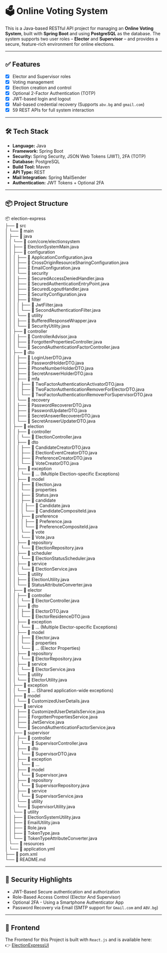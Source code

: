 # 🗳️ Online Voting System

This is a Java-based RESTful API project for managing an **Online Voting System**, built with **Spring Boot** and using **PostgreSQL** as the database. The system supports two user roles – **Elector** and **Supervisor** – and provides a secure, feature-rich environment for online elections.

---

## ✅ Features

- [x] Elector and Supervisor roles
- [x] Voting management
- [x] Election creation and control
- [x] Optional 2-Factor Authentication (TOTP)
- [x] JWT-based login and logout
- [x] Mail-based credential recovery (Supports `abv.bg` and `gmail.com`)
- [x] 59 REST APIs for full system interaction

---

## 🛠️ Tech Stack

- **Language:** Java  
- **Framework:** Spring Boot  
- **Security:** Spring Security, JSON Web Tokens (JWT), 2FA (TOTP)  
- **Database:** PostgreSQL  
- **Build Tool:** Maven  
- **API Type:** REST  
- **Mail Integration:** Spring MailSender  
- **Authentication:** JWT Tokens + Optional 2FA  

---

## 📦 Project Structure

📦 election-express  
├── 📁 src  
│   └── 📁 main  
│       ├── 📁 java  
│       │   └── 📁 com/core/electionsystem  
│       │       ├── 📄 ElectionSystemMain.java  
│       │       ├── 📁 configuration  
│       │       │   ├── 📄 ApplicationConfiguration.java  
│       │       │   ├── 📄 CrossOriginResourceSharingConfiguration.java  
│       │       │   ├── 📄 EmailConfiguration.java  
│       │       │   └── 📁 security  
│       │       │       ├── 📄 SecuredAccessDeniedHandler.java  
│       │       │       ├── 📄 SecuredAuthenticationEntryPoint.java  
│       │       │       ├── 📄 SecuredLogoutHandler.java  
│       │       │       ├── 📄 SecurityConfiguration.java  
│       │       │       ├── 📁 filter  
│       │       │       │   ├── 📄 JwtFilter.java  
│       │       │       │   └── 📄 SecondAuthenticationFilter.java  
│       │       │       └── 📁 utility  
│       │       │           ├── 📄 BufferedResponseWrapper.java  
│       │       │           └── 📄 SecurityUtility.java  
│       │       ├── 📁 controller  
│       │       │   ├── 📄 ControllerAdvisor.java  
│       │       │   ├── 📄 ForgottenPropertiesController.java  
│       │       │   └── 📄 SecondAuthenticationFactorController.java  
│       │       ├── 📁 dto  
│       │       │   ├── 📄 LoginUserDTO.java  
│       │       │   ├── 📄 PasswordHolderDTO.java  
│       │       │   ├── 📄 PhoneNumberHolderDTO.java  
│       │       │   ├── 📄 SecretAnswerHolderDTO.java  
│       │       │   ├── 📁 mfa  
│       │       │   │   ├── 📄 TwoFactorAuthenticationActivatorDTO.java  
│       │       │   │   ├── 📄 TwoFactorAuthenticationRemoverForElectorDTO.java  
│       │       │   │   └── 📄 TwoFactorAuthenticationRemoverForSupervisorDTO.java  
│       │       │   └── 📁 recovery  
│       │       │       ├── 📄 PasswordRecovererDTO.java  
│       │       │       ├── 📄 PasswordUpdaterDTO.java  
│       │       │       ├── 📄 SecretAnswerRecovererDTO.java  
│       │       │       └── 📄 SecretAnswerUpdaterDTO.java  
│       │       ├── 📁 election  
│       │       │   ├── 📁 controller  
│       │       │   │   └── 📄 ElectionController.java  
│       │       │   ├── 📁 dto  
│       │       │   │   ├── 📄 CandidateCreatorDTO.java  
│       │       │   │   ├── 📄 ElectionEventCreatorDTO.java  
│       │       │   │   ├── 📄 PreferenceCreatorDTO.java  
│       │       │   │   └── 📄 VoteCreatorDTO.java  
│       │       │   ├── 📁 exception  
│       │       │   │   └── 📄 ... (Multiple Election-specific Exceptions)  
│       │       │   ├── 📁 model  
│       │       │   │   ├── 📄 Election.java  
│       │       │   │   └── 📁 properties  
│       │       │   │       ├── 📄 Status.java  
│       │       │   │       ├── 📁 candidate  
│       │       │   │       │   ├── 📄 Candidate.java  
│       │       │   │       │   └── 📄 CandidateCompositeId.java  
│       │       │   │       ├── 📁 preference  
│       │       │   │       │   ├── 📄 Preference.java  
│       │       │   │       │   └── 📄 PreferenceCompositeId.java  
│       │       │   │       └── 📁 vote  
│       │       │   │           └── 📄 Vote.java  
│       │       │   ├── 📁 repository  
│       │       │   │   └── 📄 ElectionRepository.java  
│       │       │   ├── 📁 scheduler  
│       │       │   │   └── 📄 ElectionStatusScheduler.java  
│       │       │   ├── 📁 service  
│       │       │   │   └── 📄 ElectionService.java  
│       │       │   └── 📁 utility  
│       │       │       ├── 📄 ElectionUtility.java  
│       │       │       └── 📄 StatusAttributeConverter.java  
│       │       ├── 📁 elector  
│       │       │   ├── 📁 controller  
│       │       │   │   └── 📄 ElectorController.java  
│       │       │   ├── 📁 dto  
│       │       │   │   ├── 📄 ElectorDTO.java  
│       │       │   │   └── 📄 ElectorResidenceDTO.java  
│       │       │   ├── 📁 exception  
│       │       │   │   └── 📄 ... (Multiple Elector-specific Exceptions)  
│       │       │   ├── 📁 model  
│       │       │   │   ├── 📄 Elector.java  
│       │       │   │   └── 📁 properties  
│       │       │   │       └── 📄 ... (Elector Properties)  
│       │       │   ├── 📁 repository  
│       │       │   │   └── 📄 ElectorRepository.java  
│       │       │   ├── 📁 service  
│       │       │   │   └── 📄 ElectorService.java  
│       │       │   └── 📁 utility  
│       │       │       └── 📄 ElectorUtility.java  
│       │       ├── 📁 exception  
│       │       │   └── 📄 ... (Shared application-wide exceptions)  
│       │       ├── 📁 model  
│       │       │   └── 📄 CustomizedUserDetails.java  
│       │       ├── 📁 service  
│       │       │   ├── 📄 CustomizedUserDetailsService.java  
│       │       │   ├── 📄 ForgottenPropertiesService.java  
│       │       │   ├── 📄 JwtService.java  
│       │       │   └── 📄 SecondAuthenticationFactorService.java  
│       │       ├── 📁 supervisor  
│       │       │   ├── 📁 controller  
│       │       │   │   └── 📄 SupervisorController.java  
│       │       │   ├── 📁 dto  
│       │       │   │   └── 📄 SupervisorDTO.java  
│       │       │   ├── 📁 exception  
│       │       │   │   └── 📄 ...  
│       │       │   ├── 📁 model  
│       │       │   │   └── 📄 Supervisor.java  
│       │       │   ├── 📁 repository  
│       │       │   │   └── 📄 SupervisorRepository.java  
│       │       │   ├── 📁 service  
│       │       │   │   └── 📄 SupervisorService.java  
│       │       │   └── 📁 utility  
│       │       │       └── 📄 SupervisorUtility.java  
│       │       └── 📁 utility  
│       │           ├── 📄 ElectionSystemUtility.java  
│       │           ├── 📄 EmailUtility.java  
│       │           ├── 📄 Role.java  
│       │           ├── 📄 TokenType.java  
│       │           └── 📄 TokenTypeAttributeConverter.java  
│       └── 📁 resources  
│           └── 📄 application.yml  
├── 📄 pom.xml  
└── 📄 README.md

---

## 🔐 Security Highlights

- JWT-Based Secure authentication and authorization
- Role-Based Access Control (Elector And Supervisor)
- Optional 2FA - Using a Smartphone Authenticator App
- Password Recovery via Email (SMTP support for `Gmail.com` and `ABV.bg`)

---

## 🔗 Frontend

The Frontend for this Project is built with `React.js` and is available here:  
👉 [ElectionExpressUI](https://github.com/Orlin99/ElectionExpressUI)
